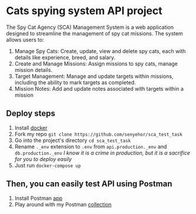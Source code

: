 # Cats spying system API project

The Spy Cat Agency (SCA) Management System is a web application designed to streamline the management of spy cat
missions. The system allows users to:

1. Manage Spy Cats: Create, update, view and delete spy cats, each with details like experience, breed, and salary.
2. Create and Manage Missions: Assign missions to spy cats, manage mission details.
3. Target Management: Manage and update targets within missions, including the ability to mark targets as completed.
4. Mission Notes: Add and update notes associated with targets within a mission

## Deploy steps

1. Install [docker](https://docs.docker.com/engine/install/)
2. Fork my repo `git clone https://github.com/senyehor/sca_test_task`
3. Go into the project's directory `cd sca_test_task`
4. Rename `._env` extension to `.env` from `api.production._env` and `db.production._env` *I know it is a crime in production, but it is a sacrifice for you to deploy easily*
5. Just run `docker-compose up`

## Then, you can easily test API using Postman

1. Install Postman [app](https://www.postman.com/downloads/)
2. Play around with my
   Postman [collection](https://elements.getpostman.com/redirect?entityId=39883568-d53d288e-6479-4ea2-9003-aece731f0dd5&entityType=collection)